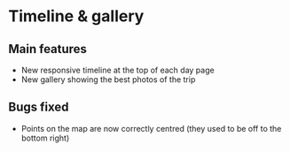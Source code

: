 # Timeline & gallery

## Main features

* New responsive timeline at the top of each day page
* New gallery showing the best photos of the trip

## Bugs fixed

* Points on the map are now correctly centred (they used to be off to the
bottom right)
